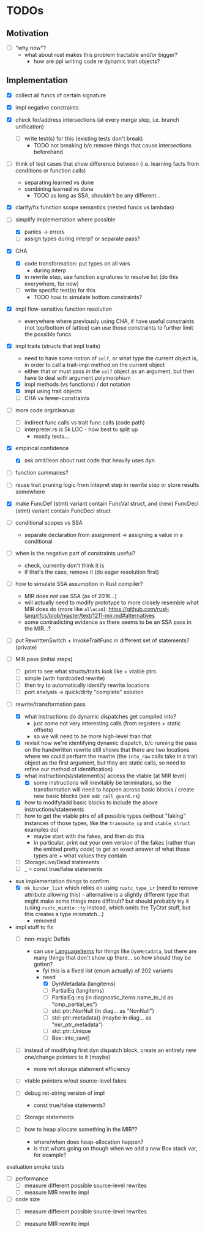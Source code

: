 # TODOs

## Motivation

- [ ] "why now"?
    - what about rust makes this problem tractable and/or bigger?
        - how are ppl writing code re dynamic trait objects?

## Implementation

- [x] collect all funcs of certain signature

- [x] impl negative constraints

- [x] check for/address intersections (at every merge step, i.e. branch unification)
    - [ ] write test(s) for this (existing tests don't break)
        - TODO not breaking b/c remove things that cause intersections beforehand

- [ ] think of test cases that show difference between (i.e. learning facts from
  conditions or function calls)
    - separating learned vs done
    - combining learned vs done
        - TODO as long as SSA, shouldn't be any different...

- [x] clarify/fix function scope semantics (nested funcs vs lambdas)

- [ ] simplify implementation where possible
    - [x] panics -> errors
    - [ ] assign types during interp? or separate pass?

- [x] CHA
    - [x] code transformation: put types on all vars
        - during interp
    - [x] in rewrite step, use function signatures to resolve list (do this
      everywhere, for now)
    - [ ] write specific test(s) for this
        - TODO how to simulate bottom constraints?

- [x] impl flow-sensitive function resolution
    - everywhere where previously using CHA, if have useful constraints (not
      top/bottom of lattice) can use those constraints to further limit the
      possible funcs

- [x] impl traits (structs that impl traits)
    - need to have some notion of `self`, or what type the current object is, in
      order to call a trait-impl method on the current object
    - either that or must pass in the `self` object as an argument, but then
      have to deal with argument polymorphism
    - [x] impl methods (vs functions) / dot notation
    - [x] impl using trait objects
    - [ ] CHA vs fewer-constraints

- [ ] more code org/cleanup
    - [ ] indirect func calls vs trait func calls (code path)
    - [ ] interpreter.rs is 5k LOC - how best to split up
        - mostly tests...

- [x] empirical confidence
    - [x] ask amit/leon about rust code that heavily uses dyn

- [ ] function summaries?

- [ ] reuse trait pruning logic from intepret step in rewrite step or store
  results somewhere

- [x] make FuncDef (stmt) variant contain FuncVal struct, and (new) FuncDecl (stmt) variant contain FuncDecl
  struct

- [ ] conditional scopes vs SSA
    - separate declaration from assignment -> assigning a value in a conditional 

- [ ] when is the negative part of constraints useful?
    - check, currently don't think it is
    - if that's the case, remove it (do eager resolution first)

- [ ] how to simulate SSA assumption in Rust compiler?
    - MIR does _not_ use SSA (as of 2016...)
    - will actually need to modify prototype to more closely resemble what MIR
      does do (more like `alloca`s): https://github.com/rust-lang/rfcs/blob/master/text/1211-mir.md#alternatives
    - some contradicting evidence as there seems to be an SSA pass in the
      MIR...?

- [ ] put RewrittenSwitch + InvokeTraitFunc in different set of statements?
  (private)

- [ ] MIR pass (initial steps)
    - [ ] print to see what structs/traits look like + vtable ptrs
    - [ ] simple (with hardcoded rewrite)
    - [ ] then try to automatically identify rewrite locations
    - [ ] port analysis -> quick/dirty "complete" solution

- [ ] rewrite/transformation pass
    - [x] what instructions do dynamic dispatches get compiled into?
        - just some not very interesting calls (from registers + static 
        offsets)
        - so we will need to be more high-level than that
    - [x] revisit how we're identifying dynamic dispatch, b/c running the pass
      on the handwritten rewrite still shows that there are two locations where
      we could perform the rewrite (the `into_raw` calls take in a trait object 
      as the first argument, but they are static calls, so need to refine our 
      method of identification)
    - [x] what instruction(s)/statement(s) access the vtable (at MIR level)
        - [x] some instructions will inevitably be terminators, so the
          transformation will need to happen across basic blocks / create new
          basic blocks (see `add_call_guard.rs`)
    - [x] how to modify/add basic blocks to include the above
      instructions/statements
    - [ ] how to get the vtable ptrs of all possible types (without "faking"
      instances of those types, like the `transmute_cp` and `vtable_struct`
      examples do)
        - maybe start with the fakes, and then do this
        - in particular, print out your own version of the fakes (rather than
          the emitted pretty code) to get an exact answer of what those types
          are + what values they contain
    - [ ] StorageLive/Dead statements
    - [ ] _ = const true/false statements

- sus implementation things to confirm
    - [x] `mk_binder_list` which relies on using `rustc_type_ir` (need to remove
      attribute allowing this) - alternative is a slightly different type that
      might make some things more difficult? but should probably try it (using
      `rustc_middle::ty` instead, which omits the TyCtxt stuff, but this creates
      a type mismatch...)
      - removed

- impl stuff to fix
    - [ ] non-magic DefIds
        - can use
          [LanguageItems](https://doc.rust-lang.org/beta/nightly-rustc/rustc_hir/lang_items/struct.LanguageItems.html#method.dyn_metadata)
          for things like `DynMetadata`, but there are many things that don't
          show up there... so how should they be gotten?
          - fyi this is a fixed list (enum actually) of 202 variants
          - need
            - [x] DynMetadata (langitems)
            - [ ] PartialEq (langitems)
            - [ ] PartialEq::eq (in diagnostic_items.name_to_id as "cmp_partial_eq")
            - [ ] std::ptr::NonNull (in diag... as "NonNull")
            - [ ] std::ptr::metadata() (maybe in diag... as "mir_ptr_metadata")
            - [ ] std::ptr::Unique
            - [ ] Box::into_raw()
    - [ ] instead of modifying first dyn dispatch block, create an entirely new
      one/change pointers to it (maybe)
        - more wrt storage statement efficiency
    - [ ] vtable pointers w/out source-level fakes
    - [ ] debug ret-string version of impl
        - const true/false statements?
    - [ ] Storage statements

    - [ ] how to heap allocate something in the MIR??
        - where/when does heap-allocation happen?
        - is that whats going on though when we add a new Box stack var, for
          example?

evaluation smoke tests
- [ ] performance
    - [ ] measure different possible source-level rewrites
    - [ ] measure MIR rewrite impl
- [ ] code size
    - [ ] measure different possible source-level rewrites
    - [ ] measure MIR rewrite impl




